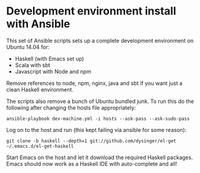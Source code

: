 # Development environment install with Ansible
This set of Ansible scripts sets up a complete development environment on Ubuntu 14.04 for:

- Haskell (with Emacs set up)
- Scala with sbt
- Javascript with Node and npm

Remove references to node, npm, nginx, java and sbt if you want just a clean Haskell environment.

The scripts also remove a bunch of Ubuntu bundled junk.
To run this do the following after changing the hosts file appropriately:

	ansible-playbook dev-machine.yml -i hosts --ask-pass --ask-sudo-pass

Log on to the host and run (this kept failing via ansible for some reason):

	git clone -b haskell --depth=1 git://github.com/dysinger/el-get ~/.emacs.d/el-get-haskell

Start Emacs on the host and let it download the required Haskell packages. Emacs should now work as a Haskell IDE with auto-complete and all!
